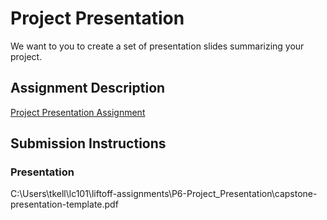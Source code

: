 # Project Presentation
We want to you to create a set of presentation slides summarizing your project.

## Assignment Description
[Project Presentation Assignment](https://education.launchcode.org/liftoff/modules/assignments/project-presentation)

## Submission Instructions

### Presentation
C:\Users\tkell\lc101\liftoff-assignments\P6-Project_Presentation\capstone-presentation-template.pdf
